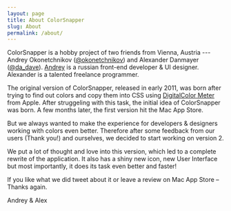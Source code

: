```yaml
---
layout: page
title: About ColorSnapper
slug: About
permalink: /about/
---
```


ColorSnapper is a hobby project of two friends from Vienna, Austria --- Andrey Okonetchnikov ([@okonetchnikov](https://twitter.com/okonetchnikov)) and Alexander Danmayer ([@da_dave](https://twitter.com/da_dave)). [Andrey](http://okonet.ru) is a russian front-end developer & UI designer. Alexander is a talented freelance programmer.
 
The original version of ColorSnapper, released in early 2011, was born after trying to find out colors and copy them into CSS using [DigitalColor Meter](http://en.wikipedia.org/wiki/DigitalColor_Meter) from Apple. After struggeling with this task, the initial idea of ColorSnapper was born. A few months later, the first version hit the Mac App Store.

But we always wanted to make the experience for developers & designers working with colors even better.
Therefore after some feedback from our users (Thank you!) and ourselves, we decided to start working on version 2.
 
We put a lot of thought and love into this version, which led to a complete rewrite of the application. It also has a shiny new icon, new User Interface but most importantly, it does its task even better and faster!

If you like what we did tweet about it or leave a review on Mac App Store – Thanks again.

Andrey & Alex
